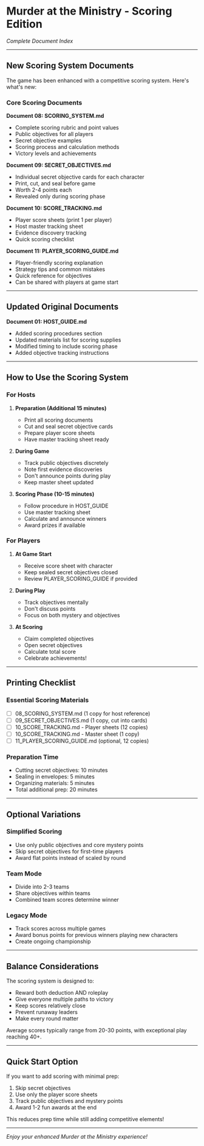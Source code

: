 # Murder at the Ministry - Scoring Edition
*Complete Document Index*

---

## New Scoring System Documents

The game has been enhanced with a competitive scoring system. Here's what's new:

### Core Scoring Documents

**Document 08: SCORING_SYSTEM.md**
- Complete scoring rubric and point values
- Public objectives for all players
- Secret objective examples
- Scoring process and calculation methods
- Victory levels and achievements

**Document 09: SECRET_OBJECTIVES.md**
- Individual secret objective cards for each character
- Print, cut, and seal before game
- Worth 2-4 points each
- Revealed only during scoring phase

**Document 10: SCORE_TRACKING.md**
- Player score sheets (print 1 per player)
- Host master tracking sheet
- Evidence discovery tracking
- Quick scoring checklist

**Document 11: PLAYER_SCORING_GUIDE.md**
- Player-friendly scoring explanation
- Strategy tips and common mistakes
- Quick reference for objectives
- Can be shared with players at game start

---

## Updated Original Documents

**Document 01: HOST_GUIDE.md**
- Added scoring procedures section
- Updated materials list for scoring supplies
- Modified timing to include scoring phase
- Added objective tracking instructions

---

## How to Use the Scoring System

### For Hosts

1. **Preparation (Additional 15 minutes)**
   - Print all scoring documents
   - Cut and seal secret objective cards
   - Prepare player score sheets
   - Have master tracking sheet ready

2. **During Game**
   - Track public objectives discretely
   - Note first evidence discoveries
   - Don't announce points during play
   - Keep master sheet updated

3. **Scoring Phase (10-15 minutes)**
   - Follow procedure in HOST_GUIDE
   - Use master tracking sheet
   - Calculate and announce winners
   - Award prizes if available

### For Players

1. **At Game Start**
   - Receive score sheet with character
   - Keep sealed secret objectives closed
   - Review PLAYER_SCORING_GUIDE if provided

2. **During Play**
   - Track objectives mentally
   - Don't discuss points
   - Focus on both mystery and objectives

3. **At Scoring**
   - Claim completed objectives
   - Open secret objectives
   - Calculate total score
   - Celebrate achievements!

---

## Printing Checklist

### Essential Scoring Materials
- [ ] 08_SCORING_SYSTEM.md (1 copy for host reference)
- [ ] 09_SECRET_OBJECTIVES.md (1 copy, cut into cards)
- [ ] 10_SCORE_TRACKING.md - Player sheets (12 copies)
- [ ] 10_SCORE_TRACKING.md - Master sheet (1 copy)
- [ ] 11_PLAYER_SCORING_GUIDE.md (optional, 12 copies)

### Preparation Time
- Cutting secret objectives: 10 minutes
- Sealing in envelopes: 5 minutes
- Organizing materials: 5 minutes
- Total additional prep: 20 minutes

---

## Optional Variations

### Simplified Scoring
- Use only public objectives and core mystery points
- Skip secret objectives for first-time players
- Award flat points instead of scaled by round

### Team Mode
- Divide into 2-3 teams
- Share objectives within teams
- Combined team scores determine winner

### Legacy Mode
- Track scores across multiple games
- Award bonus points for previous winners playing new characters
- Create ongoing championship

---

## Balance Considerations

The scoring system is designed to:
- Reward both deduction AND roleplay
- Give everyone multiple paths to victory
- Keep scores relatively close
- Prevent runaway leaders
- Make every round matter

Average scores typically range from 20-30 points, with exceptional play reaching 40+.

---

## Quick Start Option

If you want to add scoring with minimal prep:
1. Skip secret objectives
2. Use only the player score sheets
3. Track public objectives and mystery points
4. Award 1-2 fun awards at the end

This reduces prep time while still adding competitive elements!

---

*Enjoy your enhanced Murder at the Ministry experience!*
